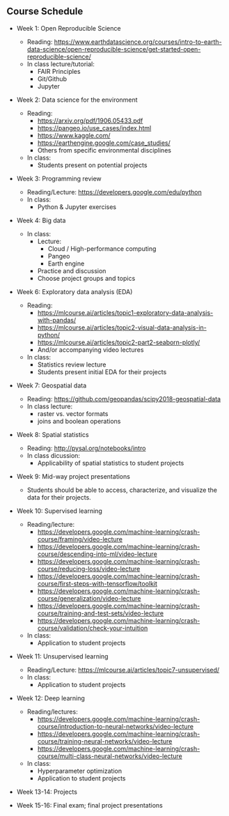 ## Course Schedule

* Week 1: Open Reproducible Science
    * Reading: https://www.earthdatascience.org/courses/intro-to-earth-data-science/open-reproducible-science/get-started-open-reproducible-science/
    * In class lecture/tutorial:
      * FAIR Principles
      * Git/Github
      * Jupyter

* Week 2: Data science for the environment
  * Reading:
    * https://arxiv.org/pdf/1906.05433.pdf
    * https://pangeo.io/use_cases/index.html
    * https://www.kaggle.com/
    * https://earthengine.google.com/case_studies/
    * Others from specific environmental disciplines
  * In class:
    * Students present on potential projects

* Week 3: Programming review
    * Reading/Lecture: https://developers.google.com/edu/python
    * In class:
      * Python & Jupyter exercises

* Week 4: Big data
    * In class:
      * Lecture:
        * Cloud / High-performance computing
        * Pangeo
        * Earth engine
      * Practice and discussion
      * Choose project groups and topics

* Week 6: Exploratory data analysis (EDA)
    * Reading:
      * https://mlcourse.ai/articles/topic1-exploratory-data-analysis-with-pandas/
      * https://mlcourse.ai/articles/topic2-visual-data-analysis-in-python/
      * https://mlcourse.ai/articles/topic2-part2-seaborn-plotly/
      * And/or accompanying video lectures
    * In class:
      * Statistics review lecture
      * Students present initial EDA for their projects

* Week 7: Geospatial data
    * Reading: https://github.com/geopandas/scipy2018-geospatial-data
    * In class lecture:
      * raster vs. vector formats
      * joins and boolean operations

* Week 8: Spatial statistics
  * Reading: http://pysal.org/notebooks/intro
  * In class dicussion:
    * Applicability of spatial statistics to student projects

* Week 9: Mid-way project presentations
  * Students should be able to access, characterize, and visualize the data for their projects.

* Week 10: Supervised learning
  * Reading/lecture:
    * https://developers.google.com/machine-learning/crash-course/framing/video-lecture
    * https://developers.google.com/machine-learning/crash-course/descending-into-ml/video-lecture
    * https://developers.google.com/machine-learning/crash-course/reducing-loss/video-lecture
    * https://developers.google.com/machine-learning/crash-course/first-steps-with-tensorflow/toolkit
    * https://developers.google.com/machine-learning/crash-course/generalization/video-lecture
    * https://developers.google.com/machine-learning/crash-course/training-and-test-sets/video-lecture
    * https://developers.google.com/machine-learning/crash-course/validation/check-your-intuition
  * In class:
    * Application to student projects

* Week 11: Unsupervised learning
  * Reading/Lecture: https://mlcourse.ai/articles/topic7-unsupervised/
  * In class:
    * Application to student projects

* Week 12: Deep learning
  * Reading/lectures:
    * https://developers.google.com/machine-learning/crash-course/introduction-to-neural-networks/video-lecture
    * https://developers.google.com/machine-learning/crash-course/training-neural-networks/video-lecture
    * https://developers.google.com/machine-learning/crash-course/multi-class-neural-networks/video-lecture
  * In class:
    * Hyperparameter optimization
    * Application to student projects

* Week 13-14: Projects

* Week 15-16: Final exam; final project presentations
